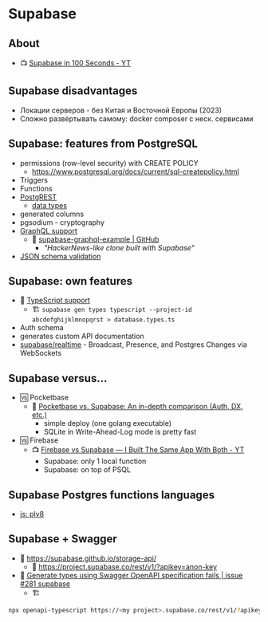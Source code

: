 # Supabase

## About

- :tv: [Supabase in 100 Seconds - YT](https://www.youtube.com/watch?v=zBZgdTb-dns)

## Supabase disadvantages

- Локации серверов - без Китая и Восточной Европы (2023)
- Сложно развёртывать самому: docker composer с неск. сервисами

## Supabase: features from PostgreSQL

- permissions (row-level security) with CREATE POLICY
	- https://www.postgresql.org/docs/current/sql-createpolicy.html
- Triggers
- Functions
- [PostgREST](https://postgrest.org)
	- [data types](https://postgrest.org/en/stable/how-tos/working-with-postgresql-data-types.html)
- generated columns
- pgsodium - cryptography
- [GraphQL support](https://supabase.com/blog/graphql-now-available)
	- :balloon: [supabase-graphql-example | GitHub](https://github.com/supabase-community/supabase-graphql-example#schema-public)
		- _"HackerNews-like clone built with Supabase"_
- [JSON schema validation](https://supabase.com/blog/pg-jsonschema-a-postgres-extension-for-json-validation)
## Supabase: own features

- :beginner: [TypeScript support](https://supabase.com/docs/reference/javascript/typescript-support)
	-  :building_construction: `supabase gen types typescript --project-id abcdefghijklmnopqrst > database.types.ts`
- Auth schema
- generates custom API documentation
- [supabase/realtime](https://github.com/supabase/realtime) - Broadcast, Presence, and Postgres Changes via WebSockets

## Supabase versus...

- :vs: Pocketbase
	- :newspaper: [Pocketbase vs. Supabase: An in-depth comparison (Auth, DX, etc.)](https://www.programonaut.com/pocketbase-vs-supabase-an-in-depth-comparison-auth-dx-etc/#effort-first)
		- simple deploy (one golang executable)
		- SQLite in Write-Ahead-Log mode is pretty fast
- :vs: Firebase
	- :tv: [Firebase vs Supabase — I Built The Same App With Both - YT](https://www.youtube.com/watch?v=yGbGxWMv9KA&t=181s)
		- Supabase: only 1 local function
		- Supabase: on top of PSQL

## Supabase Postgres functions languages

- [js: plv8](https://supabase.com/docs/guides/database/extensions/plv8)

## Supabase + Swagger

- :balloon: https://supabase.github.io/storage-api/
	- :balloon: https://project.supabase.co/rest/v1/?apikey=anon-key
- :speech_balloon: [Generate types using Swagger OpenAPI specification fails | issue #281 supabase](https://github.com/supabase/supabase/issues/281)
	- :building_construction:
```bash
npx openapi-typescript https://<my project>.supabase.co/rest/v1/?apikey=<key> --output types/supabase.ts"`
```
